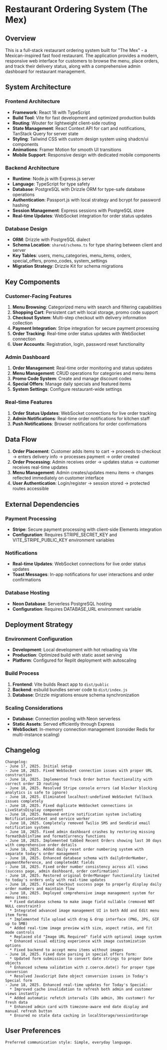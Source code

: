 # Restaurant Ordering System (The Mex)

## Overview

This is a full-stack restaurant ordering system built for "The Mex" - a Mexican-inspired fast food restaurant. The application provides a modern, responsive web interface for customers to browse the menu, place orders, and track their delivery status, along with a comprehensive admin dashboard for restaurant management.

## System Architecture

### Frontend Architecture
- **Framework**: React 18 with TypeScript
- **Build Tool**: Vite for fast development and optimized production builds
- **Routing**: Wouter for lightweight client-side routing
- **State Management**: React Context API for cart and notifications, TanStack Query for server state
- **Styling**: Tailwind CSS with custom design system using shadcn/ui components
- **Animations**: Framer Motion for smooth UI transitions
- **Mobile Support**: Responsive design with dedicated mobile components

### Backend Architecture
- **Runtime**: Node.js with Express.js server
- **Language**: TypeScript for type safety
- **Database**: PostgreSQL with Drizzle ORM for type-safe database operations
- **Authentication**: Passport.js with local strategy and bcrypt for password hashing
- **Session Management**: Express sessions with PostgreSQL store
- **Real-time Updates**: WebSocket integration for order status updates

### Database Design
- **ORM**: Drizzle with PostgreSQL dialect
- **Schema Location**: `shared/schema.ts` for type sharing between client and server
- **Key Tables**: users, menu_categories, menu_items, orders, special_offers, promo_codes, system_settings
- **Migration Strategy**: Drizzle Kit for schema migrations

## Key Components

### Customer-Facing Features
1. **Menu Browsing**: Categorized menu with search and filtering capabilities
2. **Shopping Cart**: Persistent cart with local storage, promo code support
3. **Checkout System**: Multi-step checkout with delivery information collection
4. **Payment Integration**: Stripe integration for secure payment processing
5. **Order Tracking**: Real-time order status updates with WebSocket connection
6. **User Accounts**: Registration, login, password reset functionality

### Admin Dashboard
1. **Order Management**: Real-time order monitoring and status updates
2. **Menu Management**: CRUD operations for categories and menu items
3. **Promo Code System**: Create and manage discount codes
4. **Special Offers**: Manage daily specials and featured items
5. **System Settings**: Configure restaurant-wide settings

### Real-time Features
1. **Order Status Updates**: WebSocket connections for live order tracking
2. **Admin Notifications**: Real-time order notifications for kitchen staff
3. **Push Notifications**: Browser notifications for order confirmations

## Data Flow

1. **Order Placement**: Customer adds items to cart → proceeds to checkout → enters delivery info → processes payment → order created
2. **Order Processing**: Admin receives order → updates status → customer receives real-time updates
3. **Menu Management**: Admin creates/updates menu items → changes reflected immediately on customer interface
4. **User Authentication**: Login/register → session stored → protected routes accessible

## External Dependencies

### Payment Processing
- **Stripe**: Secure payment processing with client-side Elements integration
- **Configuration**: Requires STRIPE_SECRET_KEY and VITE_STRIPE_PUBLIC_KEY environment variables

### Notifications
- **Real-time Updates**: WebSocket connections for live order status updates
- **Toast Messages**: In-app notifications for user interactions and order confirmations

### Database Hosting
- **Neon Database**: Serverless PostgreSQL hosting
- **Configuration**: Requires DATABASE_URL environment variable

## Deployment Strategy

### Environment Configuration
- **Development**: Local development with hot reloading via Vite
- **Production**: Optimized build with static asset serving
- **Platform**: Configured for Replit deployment with autoscaling

### Build Process
1. **Frontend**: Vite builds React app to `dist/public`
2. **Backend**: esbuild bundles server code to `dist/index.js`
3. **Database**: Drizzle migrations ensure schema synchronization

### Scaling Considerations
- **Database**: Connection pooling with Neon serverless
- **Static Assets**: Served efficiently through Express
- **WebSocket**: In-memory connection management (consider Redis for multi-instance scaling)

## Changelog

```
Changelog:
- June 17, 2025. Initial setup
- June 18, 2025. Fixed WebSocket connection issues with proper URL construction
- June 18, 2025. Implemented Track Order button functionality with correct order ID routing
- June 18, 2025. Resolved Stripe console errors (ad blocker blocking analytics is safe to ignore)
- June 18, 2025. Eliminated localhost:undefined WebSocket fallback issues completely
- June 18, 2025. Fixed duplicate WebSocket connections in LiveStatsDisplay component
- June 18, 2025. Removed entire notification system including NotificationContext and service worker
- June 18, 2025. Completely removed Twilio SMS and SendGrid email notification systems
- June 18, 2025. Fixed admin dashboard crashes by restoring missing formatDublinTime and formatCurrency functions
- June 18, 2025. Implemented tabbed Recent Orders showing last 30 days with comprehensive order details
- June 18, 2025. Added daily reset order numbering system with separate today's order management
- June 18, 2025. Enhanced database schema with dailyOrderNumber, paymentReference, and completedAt fields
- June 18, 2025. Fixed order number consistency across all views (success page, admin dashboard, order confirmation)
- June 18, 2025. Restored original OrderManager functionality limited to today's orders only with real-time updates
- June 18, 2025. Fixed checkout success page to properly display daily order numbers and maintain flow
- June 18, 2025. Deployed comprehensive image management system for menu items:
  * Fixed database schema to make image field nullable (removed NOT NULL constraint)
  * Integrated advanced image management UI in both Add and Edit menu item forms
  * Implemented file upload with drag & drop interface (PNG, JPG, GIF up to 5MB)
  * Added real-time image preview with size, aspect ratio, and fit mode controls
  * Replaced old "Image URL Required" field with optional image system
  * Enhanced visual editing experience with image customization options
  * Fixed backend to accept menu items without images
- June 18, 2025. Fixed date parsing in special offers form:
  * Updated form submission to convert date strings to proper Date objects
  * Enhanced schema validation with z.coerce.date() for proper type conversion
  * Resolved JavaScript Date object conversion issues in Today's Special form
- June 18, 2025. Enhanced real-time updates for Today's Special:
  * Improved cache invalidation to refresh both admin and customer views instantly
  * Added automatic refetch intervals (10s admin, 30s customer) for fresh data
  * Enhanced admin card with timezone-aware end date display and manual refresh button
  * Ensured no stale data caching in localStorage/sessionStorage
```

## User Preferences

```
Preferred communication style: Simple, everyday language.
```